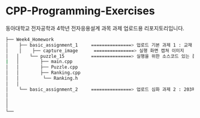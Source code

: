 # CPP-Programming-Exercises
동아대학교 전자공학과 4학년 전자응용설계 과목 과제 업로드용 리포지토리입니다.


```bash
├── Week4_Homework
│    ├── basic_assignment_1     ===============> 업로드 기본 과제 1 : 교재 4장 응용: 4x4 퍼즐 게임
│    │    ├── capture_image      ===============> 실행 화면 캡쳐 이미지
│   │    └── puzzle_15          ===============> 실행을 위한 소스코드 있는 폴더
|   │        ├── main.cpp
│   │        ├── Puzzle.cpp
│   │        ├── Ranking.cpp
│   │         └── Ranking.h
│   │ 
│    └── basic_assignment_2     ===============> 업로드 심화 과제 2 : 203페이지 실습문제 4 구현 
│   
│    
│   
└── 
``` 
